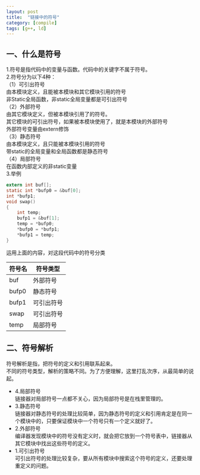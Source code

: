 ```yaml
---
layout: post
title:  "链接中的符号"
category: [compile]
tags: [g++, ld]
---
```


一、什么是符号
-------

1.符号是指代码中的变量与函数。代码中的关键字不属于符号。  
2.符号分为以下4种：  
（1）可引出符号  
由本模块定义，且能被本模块和其它模块引用的符号  
非Static全局函数，非static全局变量都是可引出符号  
（2）外部符号  
由其它模块定义，但被本模块引用了的符号。  
其它模块的可引出符号，如果被本模块使用了，就是本模块的外部符号  
外部符号变量由extern修饰  
（3）静态符号  
由本模块定义，且只能被本模块引用的符号  
带static的全局变量和全局函数都是静态符号  
（4）局部符号  
在函数内部定义的非static变量  
3.举例  

```c
extern int buf[];
static int *bufp0 = &buf[0];
int *bufp1;
void swap()
{
	int temp;
	bufp1 = &buf[1];
	temp = *bufp0;
	*bufp0 = *bufp1;
	*bufp1 = temp;
}
```
运用上面的内容，对这段代码中的符号分类

|符号名|符号类型|
|---|---|
|buf|外部符号|
|bufp0|静态符号|
|bufp1|可引出符号|
|swap|可引出符号|
|temp|局部符号|

二、符号解析
------

符号解析是指，把符号的定义和引用联系起来。  
不同的符号类型，解析的策略不同。为了方便理解，这里打乱次序，从最简单的说起。  
 - 4.局部符号  
链接器对局部符号一点都不关心，因为局部符号是在栈里管理的。  
 - 3.静态符号  
链接器对静态符号的处理比较简单，因为静态符号的定义和引用肯定是在同一个模块中的，只要保证模块中一个符号只有一个定义就好了。  
 - 2.外部符号  
编译器发现模块中的符号没有定义时，就会把它放到一个符号表中，链接器从其它模块中找出这些符号的定义。  
 - 1.可引出符号  
可引出符号的处理比较复杂，要从所有模块中搜索这个符号的定义，还要处理重定义的问题。  
